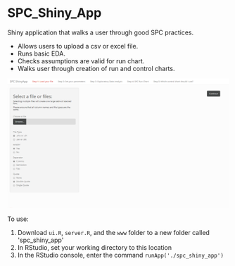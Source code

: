 # SPC_Shiny_App

Shiny application that walks a user through good SPC practices. 
- Allows users to upload a csv or excel file.  
- Runs basic EDA. 
- Checks assumptions are valid for run chart.
- Walks user through creation of run and control charts. 

![Preview frontpage](https://github.com/sydneykpaul/SPC_Shiny_App/blob/master/SPC_Shiny_App_FrontPage.PNG)

To use:
1. Download `ui.R`, `server.R`, and the `www` folder to a new folder called 'spc_shiny_app'
2. In RStudio, set your working directory to this location
3. In the RStudio console, enter the command `runApp('./spc_shiny_app')`
